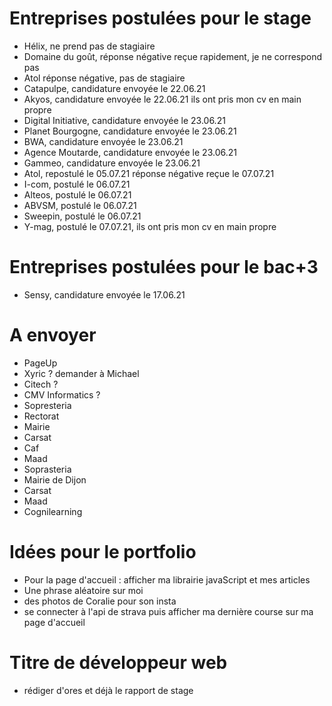 # Entreprises postulées pour le stage

- Hélix, ne prend pas de stagiaire
- Domaine du goût, réponse négative reçue rapidement, je ne correspond pas
- Atol réponse négative, pas de stagiaire
- Catapulpe, candidature envoyée le 22.06.21
- Akyos, candidature envoyée le 22.06.21 ils ont pris mon cv en main propre
- Digital Initiative, candidature envoyée le 23.06.21
- Planet Bourgogne, candidature envoyée le 23.06.21
- BWA, candidature envoyée le 23.06.21
- Agence Moutarde, candidature envoyée le 23.06.21
- Gammeo, candidature envoyée le 23.06.21
- Atol, repostulé le 05.07.21 réponse négative reçue le 07.07.21
- I-com, postulé le 06.07.21
- Alteos, postulé le 06.07.21
- ABVSM, postulé le 06.07.21
- Sweepin, postulé le 06.07.21
- Y-mag, postulé le 07.07.21, ils ont pris mon cv en main propre

# Entreprises postulées pour le bac+3

- Sensy, candidature envoyée le 17.06.21

# A envoyer

- PageUp
- Xyric ? demander à Michael
- Citech ?
- CMV Informatics ?
- Sopresteria
- Rectorat
- Mairie
- Carsat
- Caf
- Maad
- Soprasteria
- Mairie de Dijon
- Carsat
- Maad
- Cognilearning

# Idées pour le portfolio

- Pour la page d'accueil : afficher ma librairie javaScript et mes articles
- Une phrase aléatoire sur moi
- des photos de Coralie pour son insta
- se connecter à l'api de strava puis afficher ma dernière course sur ma page d'accueil

# Titre de développeur web

- rédiger d'ores et déjà le rapport de stage 
